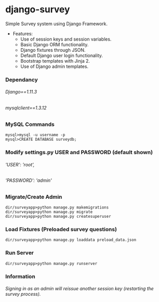 # django-survey
Simple Survey system using Django Framework.

* Features:
  * Use of session keys and session variables.
  * Basic Django ORM functionality.
  * Django fixtures through JSON.
  * Default Django user login functionality.
  * Bootstrap templates with Jinja 2.
  * Use of Django admin templates.

### Dependancy
###### Django==1.11.3
###### mysqlclient==1.3.12

### MySQL Commands
```shell
mysql>mysql -u username -p
mysql>CREATE DATABASE surveydb;
```

### Modify settings.py USER and PASSWORD (default shown)

###### 'USER': 'root',
###### 'PASSWORD': 'admin'

### Migrate/Create Admin

```shell
dir/surveyapp>python manage.py makemigrations
dir/surveyapp>python manage.py migrate
dir/surveyapp>python manage.py createsuperuser
```

### Load Fixtures (Preloaded survey questions)
```shell
dir/surveyapp>python manage.py loaddata preload_data.json
```

### Run Server
```shell
dir/surveyapp>python manage.py runserver
```

### Information
###### Signing in as an admin will reissue another session key (restarting the survey process).
